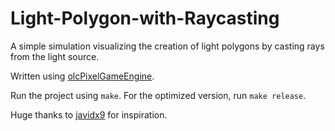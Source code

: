 # Light-Polygon-with-Raycasting
A simple simulation visualizing the creation of light polygons by casting rays from the light source.

Written using [olcPixelGameEngine](https://github.com/OneLoneCoder/olcPixelGameEngine).

Run the project using `make`. For the optimized version, run `make release`. 

Huge thanks to [javidx9](https://www.youtube.com/c/javidx9) for inspiration.
